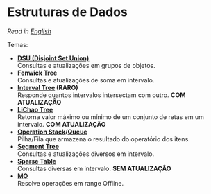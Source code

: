 # Estruturas de Dados

*Read in [English](README.en.md)*

Temas:
* **[DSU (Disjoint Set Union)](DSU/)**  
Consultas e atualizações em grupos de objetos.
* **[Fenwick Tree](Fenwick%20Tree)**  
Consultas e atualizações de soma em intervalo.
* **[Interval Tree](Interval%20Tree) (RARO)**  
Responde quantos intervalos intersectam com outro. **COM ATUALIZAÇÂO**
* **[LiChao Tree](LiChao%20Tree)**  
Retorna valor máximo ou mínimo de um conjunto de retas em um intervalo. **COM ATUALIZAÇÂO**
* **[Operation Stack](Operation%20Stack)/[Queue](Operation%20Queue)**  
Pilha/Fila que armazena o resultado do operatório dos itens.
* **[Segment Tree](Segment%20Tree)**  
Consultas e atualizações diversos em intervalo.
* **[Sparse Table](Sparse%20Table/)**  
Consultas diversas em intervalo. **SEM ATUALIZAÇÂO**
* **[MO](MO/)**  
Resolve operações em range Offline.
